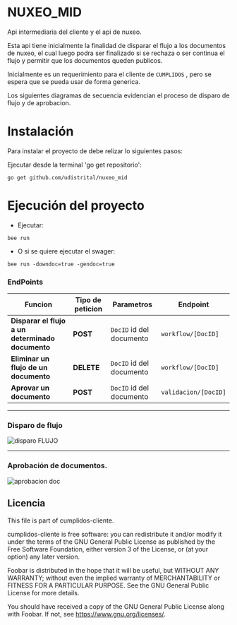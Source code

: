 # NUXEO_MID

Api intermediaria del cliente y el api de nuxeo.

Esta api tiene inicialmente la finalidad de disparar el flujo a los documentos de nuxeo, el cual luego podra ser finalizado si se rechaza o ser continua el flujo y permitir que los documentos queden publicos.

Inicialmente es un requerimiento para el cliente de `CUMPLIDOS` , pero se espera que se pueda usar de forma generica.

Los siguientes diagramas de secuencia evidencian el proceso de disparo de flujo y de aprobacion.


# Instalación
Para instalar el proyecto de debe relizar lo siguientes pasos:

Ejecutar desde la terminal 'go get repositorio':
```shell 
go get github.com/udistrital/nuxeo_mid
```

# Ejecución del proyecto


- Ejecutar: 
```shell 
bee run
```
- O si se quiere ejecutar el swager:

```shell 
bee run -downdoc=true -gendoc=true
```

### EndPoints
|  Funcion |Tipo de peticion                  |Parametros| Endpoint |
|----------------|------------------------|---------------------|-------------------|
| **Disparar el flujo a un determinado documento** | **POST** |`DocID`   id del documento| ```workflow/[DocID]```|
| **Eliminar un flujo de un documento** | **DELETE** | `DocID`   id del documento |```workflow/[DocID]```|
| **Aprovar un documento** | **POST** | `DocID`   id del documento |```validacion/[DocID]```|


---

### Disparo de flujo

![disparo FLUJO](https://user-images.githubusercontent.com/28914781/65219366-08ce8f00-da7e-11e9-8a82-7832c0ee5384.png)

---

### Aprobación de documentos.

![aprobacion doc](https://user-images.githubusercontent.com/28914781/65219477-3e737800-da7e-11e9-8192-4600d4c8f7ef.png)

## Licencia

This file is part of cumplidos-cliente.

cumplidos-cliente is free software: you can redistribute it and/or modify it under the terms of the GNU General Public License as published by the Free Software Foundation, either version 3 of the License, or (at your option) any later version.

Foobar is distributed in the hope that it will be useful, but WITHOUT ANY WARRANTY; without even the implied warranty of MERCHANTABILITY or FITNESS FOR A PARTICULAR PURPOSE. See the GNU General Public License for more details.

You should have received a copy of the GNU General Public License along with Foobar. If not, see https://www.gnu.org/licenses/.